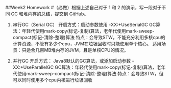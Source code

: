 ##Week2 Homework
#（必做）根据上述自己对于 1 和 2 的演示，写一段对于不同 GC 和堆内存的总结，提交到 GitHub。

1. 串行GC（Serial GC）
开启方式：启动参数使用 -XX:+UseSerialGC
GC算法：年轻代使用mark-copy(标记-复制)算法，老年代使用mark-sweep-compact(标记-清除-整理)算法
特点：会导致STW，不能充分利用多核cpu的计算资源，不管有多少个cpu，JVM在垃圾回收时只能使用单个核心。
适用场景：只适合几百MB堆内存的JVM，且是单核CPU的情况。

2. 并行GC
开启方式： Java8默认的GC算法，或添加启动参数 -XX:+UseParallelGC
GC算法：年轻代使用mark-copy(标记-复制)算法，老年代使用mark-sweep-compact(标记-清除-整理)算法
特点：会导致STW，但可以同时使用多个cpu内核进行垃圾回收
